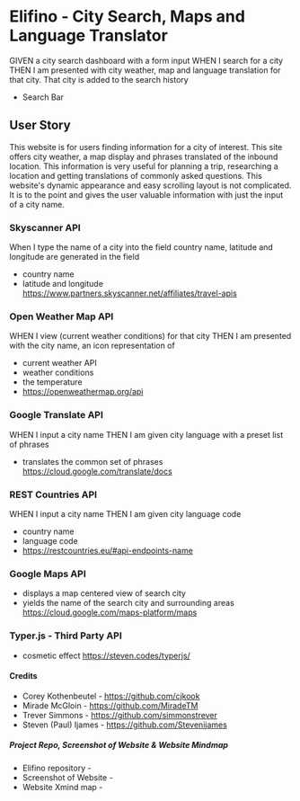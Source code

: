 # Elifino - City Search, Maps and Language Translator
GIVEN a city search dashboard with a form input
WHEN I search for a city
THEN I am presented with city weather, map and language translation for that city. That city is added to the search history
* Search Bar

## User Story
This website is for users finding information for a city of interest. This site offers city weather, a map display and phrases translated of the inbound location. This information is very useful for planning a trip, researching a location and getting translations of commonly asked questions. This website's dynamic appearance and easy scrolling layout is not complicated. It is to the point and gives the user valuable information with just the input of a city name. 

### Skyscanner API 
When I type the name of a city into the field country name, latitude and longitude are generated in the field
* country name
* latitude and longitude
https://www.partners.skyscanner.net/affiliates/travel-apis

### Open Weather Map API
WHEN I view (current weather conditions) for that city
THEN I am presented with the city name, an icon representation of 
* current weather API
* weather conditions
* the temperature
* https://openweathermap.org/api

### Google Translate API
WHEN I input a city name 
THEN I am given city language with a preset list of phrases 
* translates the common set of phrases 
https://cloud.google.com/translate/docs

### REST Countries API
WHEN I input a city name 
THEN I am given city language code
* country name
* language code
* https://restcountries.eu/#api-endpoints-name

### Google Maps API
* displays a map centered view of search city
* yields the name of the search city and surrounding areas
https://cloud.google.com/maps-platform/maps


### Typer.js - Third Party API
* cosmetic effect
https://steven.codes/typerjs/

#### Credits
* Corey Kothenbeutel - https://github.com/cjkook
* Mirade McGloin - https://github.com/MiradeTM
* Trever Simmons -  https://github.com/simmonstrever
* Steven (Paul) Ijames - https://github.com/Stevenijames

##### Project Repo, Screenshot of Website & Website Mindmap  
* Elifino repository - 
* Screenshot of Website -
* Website Xmind map -   